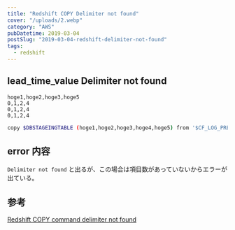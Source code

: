 ```yaml
---
title: "Redshift COPY Delimiter not found"
cover: "/uploads/2.webp"
category: "AWS"
pubDatetime: 2019-03-04
postSlug: "2019-03-04-redshift-delimiter-not-found"
tags:
  - redshift
---
```


## lead_time_value Delimiter not found

```
hoge1,hoge2,hoge3,hoge5
0,1,2,4
0,1,2,4
0,1,2,4
```

```bash
copy $DBSTAGEINGTABLE (hoge1,hoge2,hoge3,hoge4,hoge5) from '$CF_LOG_PREFIX' CREDENTIALS 'aws_access_key_id=$AWS_ACCESS_KEY_ID;aws_secret_access_key=$AWS_SECRET_ACCESS_KEY' CSV DELIMITER ',' MAXERROR 100000 IGNOREHEADER 1 TIMEFORMAT AS 'auto';
```

## error 内容

`Delimiter not found` と出るが、この場合は項目数があっていないからエラーが出ている。

## 参考

[Redshift COPY command delimiter not found](https://stackoverflow.com/questions/21862727/redshift-copy-command-delimiter-not-found)
